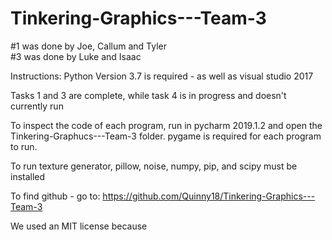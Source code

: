 # Tinkering-Graphics---Team-3

#1 was done by Joe, Callum and Tyler  
#3 was done by Luke and Isaac 

Instructions:
Python Version 3.7 is required - as well as visual studio 2017

Tasks 1 and 3 are complete, while task 4 is in progress and doesn't currently run

To inspect the code of each program, run in pycharm 2019.1.2 and open the Tinkering-Graphucs---Team-3 folder.
pygame is required for each program to run.

To run texture generator, pillow, noise, numpy, pip, and scipy must be installed

To find github - go to:
https://github.com/Quinny18/Tinkering-Graphics---Team-3

We used an MIT license because 



